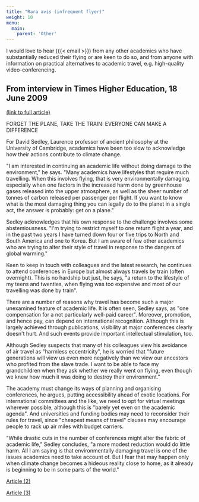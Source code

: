```yaml
---
title: "Rara avis (infrequent flyer)"
weight: 10
menu:
  main:
    parent: 'Other'
---
```


I would love to hear ({{< email >}}) from any other academics who have substantially reduced their flying or are keen to do so, and from anyone with information on practical alternatives to academic travel, e.g. high-quality video-conferencing.

## From interview in Times Higher Education, 18 June 2009

[(link to full article)](http://www.timeshighereducation.co.uk/story.asp?sectioncode=26&storycode=406979)

FORGET THE PLANE, TAKE THE TRAIN: EVERYONE CAN MAKE A DIFFERENCE

For David Sedley, Laurence professor of ancient philosophy at the University of Cambridge, academics have been too slow to acknowledge how their actions contribute to climate change.

"I am interested in continuing an academic life without doing damage to the environment," he says. "Many academics have lifestyles that require much travelling. When this involves flying, that is very environmentally damaging, especially when one factors in the increased harm done by greenhouse gases released into the upper atmosphere, as well as the sheer number of tonnes of carbon released per passenger per flight. If you want to know what is the most damaging thing you can legally do to the planet in a single act, the answer is probably: get on a plane."

Sedley acknowledges that his own response to the challenge involves some abstemiousness. "I'm trying to restrict myself to one return flight a year, and in the past two years I have turned down four or five trips to North and South America and one to Korea. But I am aware of few other academics who are trying to alter their style of travel in response to the dangers of global warming."

Keen to keep in touch with colleagues and the latest research, he continues to attend conferences in Europe but almost always travels by train (often overnight). This is no hardship but just, he says, "a return to the lifestyle of my teens and twenties, when flying was too expensive and most of our travelling was done by train".

There are a number of reasons why travel has become such a major unexamined feature of academic life. It is often seen, Sedley says, as "one compensation for a not particularly well-paid career". Moreover, promotion, and hence pay, can depend on international recognition. Although this is largely achieved through publications, visibility at major conferences clearly doesn't hurt. And such events provide important intellectual stimulation, too.

Although Sedley suspects that many of his colleagues view his avoidance of air travel as "harmless eccentricity", he is worried that "future generations will view us even more negatively than we view our ancestors who profited from the slave trade. I want to be able to face my grandchildren when they ask whether we really went on flying, even though we knew how much it was doing to destroy their environment."

The academy must change its ways of planning and organising conferences, he argues, putting accessibility ahead of exotic locations. For international committees and the like, we need to opt for virtual meetings wherever possible, although this is "barely yet even on the academic agenda". And universities and funding bodies may need to reconsider their rules for travel, since "cheapest means of travel" clauses may encourage people to rack up air miles with budget carriers.

"While drastic cuts in the number of conferences might alter the fabric of academic life," Sedley concludes, "a more modest reduction would do little harm. All I am saying is that environmentally damaging travel is one of the issues academics need to take account of. But I fear that may happen only when climate change becomes a hideous reality close to home, as it already is beginning to be in some parts of the world."

[Article (2)](http://www.timeshighereducation.co.uk/story.asp?storyCode=407945&sectioncode=26)

[Article (3)](http://www.cherwell.org/2010/04/29/we-are-all-slaves-to-carbon/)
